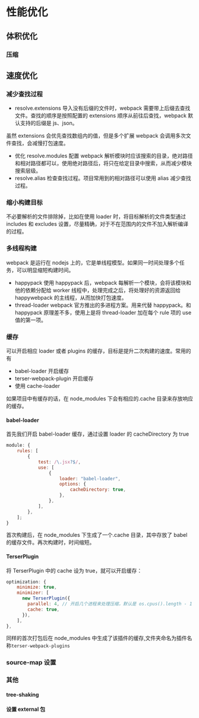 # 性能优化

## 体积优化

### 压缩

## 速度优化

### 减少查找过程

-   resolve.extensions 导入没有后缀的文件时，webpack 需要带上后缀去查找文件。查找的顺序是按照配置的 extensions 顺序从前往后查找，webpack 默认支持的后缀是 js、json。

虽然 extensions 会优先查找数组内的值，但是多个扩展 webpack 会调用多次文件查找，会减慢打包速度。

-   优化 resolve.modules 配置 webpack 解析模块时应该搜索的目录，绝对路径和相对路径都可以，使用绝对路径后，将只在给定目录中搜索，从而减少模块搜索层级。
-   resolve.alias 检查查找过程。项目常用到的相对路径可以使用 alias 减少查找过程。

### 缩小构建目标

不必要解析的文件排除掉，比如在使用 loader 时，将目标解析的文件类型通过 includes 和 excludes 设置，尽量精确，对于不在范围内的文件不加入解析编译的过程。

### 多线程构建

webpack 是运行在 nodejs 上的，它是单线程模型。如果同一时间处理多个任务，可以明显缩短构建时间。

-   happypack 使用 happypack 后，webpack 每解析一个模块，会将该模块和他的依赖分配给 worker 线程中，处理完成之后，将处理好的资源返回给 happywebpack 的主线程，从而加快打包速度。
-   thread-loader webpack 官方推出的多进程方案。用来代替 happypack。和 happypack 原理差不多，使用上是将 thread-loader 加在每个 rule 项的 use 值的第一项。

### 缓存

可以开启相应 loader 或者 plugins 的缓存，目标是提升二次构建的速度。常用的有

-   babel-loader 开启缓存
-   terser-webpack-plugin 开启缓存
-   使用 cache-loader

如果项目中有缓存的话，在 node_modules 下会有相应的.cache 目录来存放响应的缓存。

#### babel-loader

首先我们开启 babel-loader 缓存，通过设置 loader 的 cacheDirectory 为 true

```js
module: {
    rules: [
        {
            test: /\.jsx?$/,
            use: [
                {
                    loader: "babel-loader",
                    options: {
                        cacheDirectory: true,
                    },
                },
            ],
        },
    ];
}
```

首次构建后，在 node_modules 下生成了一个.cache 目录，其中存放了 babel 的缓存文件。再次构建时，时间缩短。

#### TerserPlugin

将 TerserPlugin 中的 cache 设为 true，就可以开启缓存：

```js
optimization: {
    minimize: true,
    minimizer: [
      new TerserPlugin({
        parallel: 4, // 开启几个进程来处理压缩，默认是 os.cpus().length - 1
        cache: true,
      }),
    ],
},
```

同样的首次打包后在 node_modules 中生成了该插件的缓存,文件夹命名为插件名称`terser-webpack-plugins`

### source-map 设置

### 其他

#### tree-shaking

#### 设置 external 包

####

